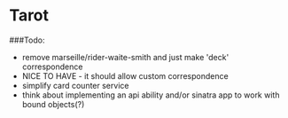 # Tarot

###Todo:

* remove marseille/rider-waite-smith and just make 'deck' correspondence
* NICE TO HAVE - it should allow custom correspondence
* simplify card counter service
* think about implementing an api ability and/or sinatra app to work with bound
  objects(?)
